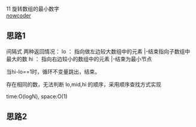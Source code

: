  11 旋转数组的最小数字  
[nowcoder](https://www.nowcoder.com/practice/9f3231a991af4f55b95579b44b7a01ba?tpId=13&tqId=11159&tPage=1&rp=1&ru=%2Fta%2Fcoding-interviews&qru=%2Fta%2Fcoding-interviews%2Fquestion-ranking)

## 思路1
间隔式
两种返回情况：
lo ：   指向做左边较大数组中的元素
        |-结束指向子数组中最大的数
hi ：  指向右边较小的数组中的元素
        |-结束为最小节点

当hi-lo==1时，循环不变量跳出，结束。

存在相同的数，无法判断 lo,mid,hi 的顺序，采用顺序查找方式实现

time:O(logN), space:O(1)

## 思路2

